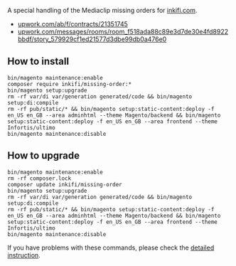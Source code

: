 A special handling of the Mediaclip missing orders for [inkifi.com](https://inkifi.com).  
- [upwork.com/ab/f/contracts/21351745](https://www.upwork.com/ab/f/contracts/21351745)
- [upwork.com/messages/rooms/room_f518ada88c89e3d7de30e4fd8922bbdf/story_579929cf1ed21577d3dbe99db0a476e0](https://www.upwork.com/messages/rooms/room_f518ada88c89e3d7de30e4fd8922bbdf/story_579929cf1ed21577d3dbe99db0a476e0)

## How to install
```
bin/magento maintenance:enable
composer require inkifi/missing-order:*
bin/magento setup:upgrade
rm -rf var/di var/generation generated/code && bin/magento setup:di:compile
rm -rf pub/static/* && bin/magento setup:static-content:deploy -f en_US en_GB --area adminhtml --theme Magento/backend && bin/magento setup:static-content:deploy -f en_US en_GB --area frontend --theme Infortis/ultimo
bin/magento maintenance:disable
```

## How to upgrade
```
bin/magento maintenance:enable
rm -rf composer.lock
composer update inkifi/missing-order
bin/magento setup:upgrade
rm -rf var/di var/generation generated/code && bin/magento setup:di:compile
rm -rf pub/static/* && bin/magento setup:static-content:deploy -f en_US en_GB --area adminhtml --theme Magento/backend && bin/magento setup:static-content:deploy -f en_US en_GB --area frontend --theme Infortis/ultimo
bin/magento maintenance:disable
```

If you have problems with these commands, please check the [detailed instruction](https://mage2.pro/t/263).